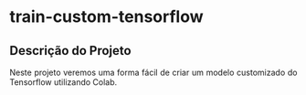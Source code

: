 # train-custom-tensorflow

## Descrição do Projeto
<p align="justify"> Neste projeto veremos uma forma fácil de criar um modelo customizado do Tensorflow utilizando Colab. </p>
